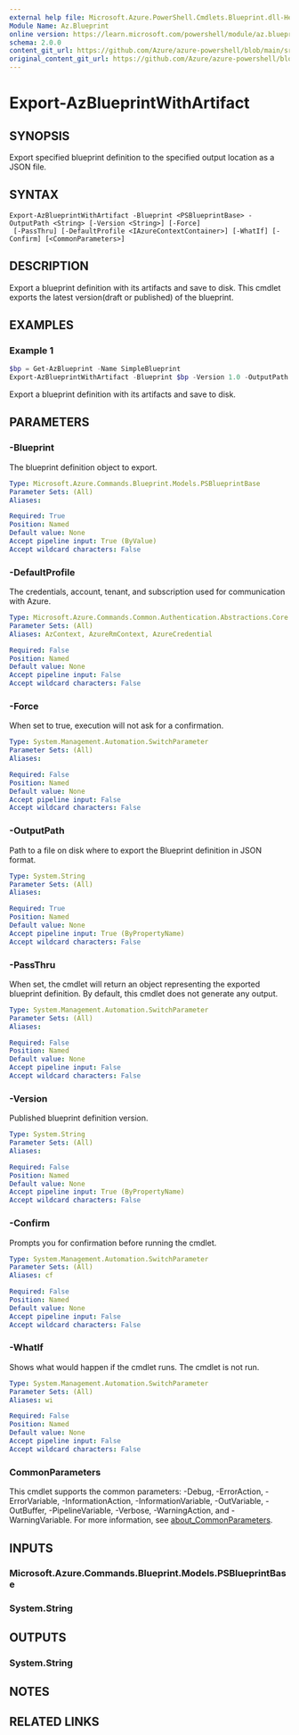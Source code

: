 ```yaml
---
external help file: Microsoft.Azure.PowerShell.Cmdlets.Blueprint.dll-Help.xml
Module Name: Az.Blueprint
online version: https://learn.microsoft.com/powershell/module/az.blueprint/export-azblueprintwithartifact
schema: 2.0.0
content_git_url: https://github.com/Azure/azure-powershell/blob/main/src/Blueprint/Blueprint/help/Export-AzBlueprintWithArtifact.md
original_content_git_url: https://github.com/Azure/azure-powershell/blob/main/src/Blueprint/Blueprint/help/Export-AzBlueprintWithArtifact.md
---
```


# Export-AzBlueprintWithArtifact

## SYNOPSIS
Export specified blueprint definition to the specified output location as a JSON file. 

## SYNTAX

```
Export-AzBlueprintWithArtifact -Blueprint <PSBlueprintBase> -OutputPath <String> [-Version <String>] [-Force]
 [-PassThru] [-DefaultProfile <IAzureContextContainer>] [-WhatIf] [-Confirm] [<CommonParameters>]
```

## DESCRIPTION
Export a blueprint definition with its artifacts and save to disk. This cmdlet exports the latest version(draft or published) of the blueprint.

## EXAMPLES

### Example 1
```powershell
$bp = Get-AzBlueprint -Name SimpleBlueprint
Export-AzBlueprintWithArtifact -Blueprint $bp -Version 1.0 -OutputPath C:\Blueprints
```

Export a blueprint definition with its artifacts and save to disk.

## PARAMETERS

### -Blueprint
The blueprint definition object to export.

```yaml
Type: Microsoft.Azure.Commands.Blueprint.Models.PSBlueprintBase
Parameter Sets: (All)
Aliases:

Required: True
Position: Named
Default value: None
Accept pipeline input: True (ByValue)
Accept wildcard characters: False
```

### -DefaultProfile
The credentials, account, tenant, and subscription used for communication with Azure.

```yaml
Type: Microsoft.Azure.Commands.Common.Authentication.Abstractions.Core.IAzureContextContainer
Parameter Sets: (All)
Aliases: AzContext, AzureRmContext, AzureCredential

Required: False
Position: Named
Default value: None
Accept pipeline input: False
Accept wildcard characters: False
```

### -Force
When set to true, execution will not ask for a confirmation.

```yaml
Type: System.Management.Automation.SwitchParameter
Parameter Sets: (All)
Aliases:

Required: False
Position: Named
Default value: None
Accept pipeline input: False
Accept wildcard characters: False
```

### -OutputPath
Path to a file on disk where to export the Blueprint definition in JSON format.

```yaml
Type: System.String
Parameter Sets: (All)
Aliases:

Required: True
Position: Named
Default value: None
Accept pipeline input: True (ByPropertyName)
Accept wildcard characters: False
```

### -PassThru
When set, the cmdlet will return an object representing the exported blueprint definition. By default, this cmdlet does not generate any output.

```yaml
Type: System.Management.Automation.SwitchParameter
Parameter Sets: (All)
Aliases:

Required: False
Position: Named
Default value: None
Accept pipeline input: False
Accept wildcard characters: False
```

### -Version
Published blueprint definition version.

```yaml
Type: System.String
Parameter Sets: (All)
Aliases:

Required: False
Position: Named
Default value: None
Accept pipeline input: True (ByPropertyName)
Accept wildcard characters: False
```

### -Confirm
Prompts you for confirmation before running the cmdlet.

```yaml
Type: System.Management.Automation.SwitchParameter
Parameter Sets: (All)
Aliases: cf

Required: False
Position: Named
Default value: None
Accept pipeline input: False
Accept wildcard characters: False
```

### -WhatIf
Shows what would happen if the cmdlet runs. The cmdlet is not run.

```yaml
Type: System.Management.Automation.SwitchParameter
Parameter Sets: (All)
Aliases: wi

Required: False
Position: Named
Default value: None
Accept pipeline input: False
Accept wildcard characters: False
```

### CommonParameters
This cmdlet supports the common parameters: -Debug, -ErrorAction, -ErrorVariable, -InformationAction, -InformationVariable, -OutVariable, -OutBuffer, -PipelineVariable, -Verbose, -WarningAction, and -WarningVariable. For more information, see [about_CommonParameters](http://go.microsoft.com/fwlink/?LinkID=113216).

## INPUTS

### Microsoft.Azure.Commands.Blueprint.Models.PSBlueprintBase

### System.String

## OUTPUTS

### System.String

## NOTES

## RELATED LINKS
